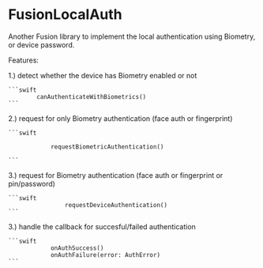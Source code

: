 # FusionLocalAuth

Another Fusion library to implement the local authentication using Biometry, or device password.

Features:

1.) detect whether the device has Biometry enabled or not


    ```swift
            canAuthenticateWithBiometrics()
    ```


2.) request for only Biometry authentication (face auth or fingerprint)


    ```swift
    
                requestBiometricAuthentication()
                
    ```

3.) request for Biometry authentication (face auth or fingerprint or pin/password)


    ```swift
                    requestDeviceAuthentication()
    ```
    
3.) handle the callback for succesful/failed authentication

    ```swift
                onAuthSuccess()
                onAuthFailure(error: AuthError)
    ```


